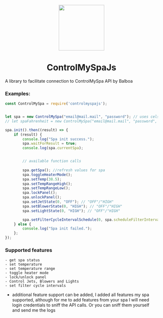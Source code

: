 
<p align="center">
<img src="https://gitlab.com/VVlasy/controlmyspajs/-/raw/001917116dd56dfbe79ee8aea1665f7ff0682ecd/graphics/logo-transparent.png" width="150">
</p>

<span align="center">

# ControlMySpaJs
</span>

A library to facilitate connection to ControlMySpa API by Balboa

### Examples:

```js
const ControlMySpa = require('controlmyspajs');


let spa = new ControlMySpa("email@mail.mail", "password"); // uses celsius
// let spaFahrenheit = new ControlMySpa("email@mail.mail", "password", false);

spa.init().then((result) => {
    if (result) {
        console.log("Spa init success.");
        spa.waitForResult = true;
        console.log(spa.currentSpa);


        // available function calls
        
        spa.getSpa(); //refresh values for spa
        spa.toggleHeaterMode();
        spa.setTemp(38.5);
        spa.setTempRangeHigh();
        spa.setTempRangeLow();
        spa.lockPanel();
        spa.unlockPanel();
        spa.setJetState(0, "OFF"); // "OFF"/"HIGH"
        spa.setBlowerState(0, "HIGH"); // "OFF"/"HIGH"
        spa.setLightState(0, "HIGH"); // "OFF"/"HIGH"

        spa.setFilterCycleIntervalSchedule(0, spa.scheduleFilterIntervalEnum.i9hours30minutes, "20:00");         
    } else {
        console.log("Spa init failed.");
    };
});
```

### Supported features
    - get spa status
    - set temperature
    - set temperature range
    - toggle heater mode
    - lock/unlock panel
    - Control Jets, Blowers and Lights
    - set filter cycle intervals

* additional feature support can be added, I added all features my spa supported, although for me to add features from your spa I will need login credentials to sniff the API calls. Or you can sniff them yourself and send me the logs